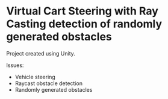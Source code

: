 # Virtual Cart Steering with Ray Casting detection of randomly generated obstacles

Project created using Unity.

Issues:

- Vehicle steering
- Raycast obstacle detection
- Randomly generated obstacles
